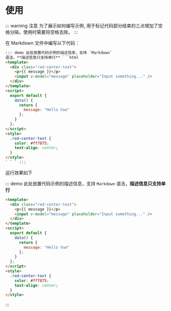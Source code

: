 # 使用

::: warning 注意
为了展示如何编写示例, 用于标记代码部分结束的三点增加了空格分隔，使用时需要将空格去除。
:::

在 Markdown 文件中编写以下代码：

````html
::: demo 此处放置代码示例的描述信息，支持 `Markdown`
语法，**描述信息只支持单行** ```html
<template>
  <div class="red-center-text">
    <p>{{ message }}</p>
    <input v-model="message" placeholder="Input something..." />
  </div>
</template>
<script>
  export default {
    data() {
      return {
        message: "Hello Vue"
      };
    }
  };
</script>
<style>
  .red-center-text {
    color: #ff7875;
    text-align: center;
  }
</style>
` ` ` :::
````

运行效果如下

::: demo 此处放置代码示例的描述信息，支持 `Markdown` 语法，**描述信息只支持单行**

```html
<template>
  <div class="red-center-text">
    <p>{{ message }}</p>
    <input v-model="message" placeholder="Input something..." />
  </div>
</template>
<script>
  export default {
    data() {
      return {
        message: "Hello Vue"
      };
    }
  };
</script>
<style>
  .red-center-text {
    color: #ff7875;
    text-align: center;
  }
</style>
```

:::
